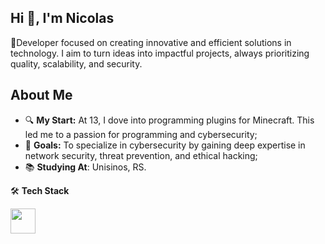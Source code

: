 ## Hi 👋, I'm Nicolas

🌟Developer focused on creating innovative and efficient solutions in technology. I aim to turn ideas into impactful projects, always prioritizing quality, scalability, and security.

## About Me
- 🔍 **My Start:** At 13, I dove into programming plugins for Minecraft. This led me to a passion for programming and cybersecurity;
- 🎯 **Goals:** To specialize in cybersecurity by gaining deep expertise in network security, threat prevention, and ethical hacking;
- 📚 **Studying At**: Unisinos, RS.

🛠️ **Tech Stack**

<img loading="lazy" src="https://cdn.jsdelivr.net/gh/devicons/devicon/icons/git/git-original.svg" width="40" height="40"/>
